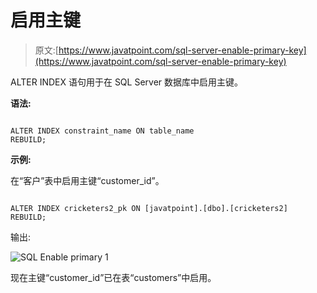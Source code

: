 # 启用主键

> 原文:[https://www.javatpoint.com/sql-server-enable-primary-key](https://www.javatpoint.com/sql-server-enable-primary-key)

ALTER INDEX 语句用于在 SQL Server 数据库中启用主键。

**语法:**

```

ALTER INDEX constraint_name ON table_name
REBUILD; 

```

**示例:**

在“客户”表中启用主键“customer_id”。

```

ALTER INDEX cricketers2_pk ON [javatpoint].[dbo].[cricketers2]
REBUILD; 

```

输出:

![SQL Enable primary 1](../Images/4a9e372e970d9da20025fb584038383c.png)

现在主键“customer_id”已在表“customers”中启用。